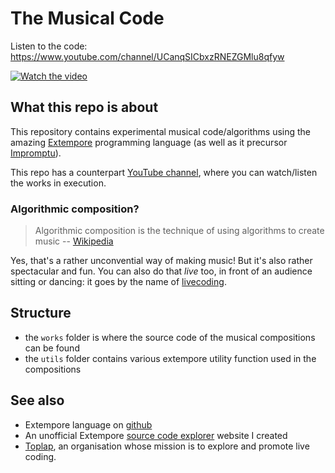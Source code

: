 # The Musical Code

Listen to the code:  https://www.youtube.com/channel/UCanqSICbxzRNEZGMlu8qfyw

[![Watch the video](https://img.youtube.com/vi/Qix3tbpb9V4/maxresdefault.jpg)](https://www.youtube.com/watch?v=Qix3tbpb9V4)


## What this repo is about

This repository contains experimental musical code/algorithms using the amazing [Extempore](https://extemporelang.github.io/) programming language (as well as it precursor [Impromptu](http://impromptu.moso.com.au)).

This repo has a counterpart [YouTube channel](https://www.youtube.com/channel/UCanqSICbxzRNEZGMlu8qfyw), where you can watch/listen the works in execution. 

### Algorithmic composition? 

> Algorithmic composition is the technique of using algorithms to create music -- [Wikipedia](https://en.wikipedia.org/wiki/Algorithmic_composition)

Yes, that's a rather unconvential way of making music! But it's also rather spectacular and fun. You can also do that *live* too, in front of an audience sitting or dancing: it goes by the name of  [livecoding](https://en.wikipedia.org/wiki/Live_coding).  


## Structure

* the `works` folder is where the source code of the musical compositions can be found
* the `utils` folder contains various extempore utility function used in the compositions

## See also

-   Extempore language  on [github](https://github.com/digego/extempore)
-   An unofficial Extempore [source code explorer](http://hacks2019.michelepasin.org/extempore/) website I created
-   [Toplap](https://toplap.org/about/), an organisation whose mission is to explore and promote live coding.